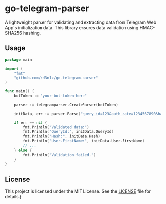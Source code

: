 # go-telegram-parser

A lightweight parser for validating and extracting data from Telegram Web App's initialization data. This library ensures data validation using HMAC-SHA256 hashing.

## Usage

```go
package main

import (
	"fmt"
	"github.com/kd3n1z/go-telegram-parser"
)

func main() {
	botToken := "your-bot-token-here"

	parser := telegramparser.CreateParser(botToken)

	initData, err := parser.Parse("query_id=123&auth_date=1234567890&hash=abcdef...")

	if err == nil {
		fmt.Println("Validated data:")
		fmt.Println("QueryId:", initData.QueryId)
		fmt.Println("Hash:", initData.Hash)
		fmt.Println("User.FirstName:", initData.User.FirstName)
        // ...
	} else {
		fmt.Println("Validation failed.")
	}
}

```

## License

This project is licensed under the MIT License. See the [LICENSE](LICENSE) file for details.ƒ
